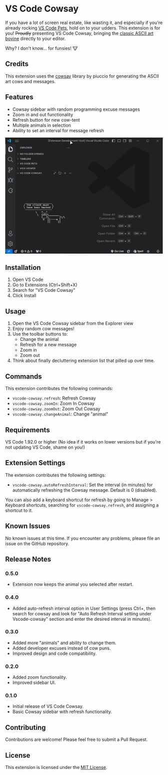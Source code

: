 # VS Code Cowsay

If you have a lot of screen real estate, like wasting it, and especially if you're already rocking [VS Code Pets](https://marketplace.visualstudio.com/items?itemName=tonybaloney.vscode-pets), hold on to your udders. This extension is for you! ~~Proudly~~ presenting VS Code Cowsay, bringing the [classic ASCII art bovine](https://en.wikipedia.org/wiki/Cowsay) directly to your editor.

Why? I don't know... for funsies! 🐮

## Credits

This extension uses the [cowsay](https://github.com/piuccio/cowsay) library by piuccio for generating the ASCII art cows and messages.

## Features

- Cowsay sidebar with random programming excuse messages
- Zoom in and out functionality
- Refresh button for new cow-tent
- Multiple animals in selection
- Ability to set an interval for message refresh

![VS Code Cowsay in action](resources/cowsay-demo.gif)

## Installation

1. Open VS Code
2. Go to Extensions (Ctrl+Shift+X)
3. Search for "VS Code Cowsay"
4. Click Install

## Usage

1. Open the VS Code Cowsay sidebar from the Explorer view
2. Enjoy random cow messages!
3. Use the toolbar buttons to:
   - Change the animal
   - Refresh for a new message
   - Zoom in
   - Zoom out
4. Think about finally decluttering extension list that pilled up over time.

## Commands

This extension contributes the following commands:

- `vscode-cowsay.refresh`: Refresh Cowsay
- `vscode-cowsay.zoomIn`: Zoom In Cowsay
- `vscode-cowsay.zoomOut`: Zoom Out Cowsay
- `vscode-cowsay.changeAnimal`: Change "animal"

## Requirements

VS Code 1.92.0 or higher (No idea if it works on lower versions but if you're not updating VS Code, shame on you!)

## Extension Settings

The extension contributes the following settings:

- `vscode-cowsay.autoRefreshInterval`: Set the interval (in minutes) for automatically refreshing the Cowsay message. Default is 0 (disabled).

You can also add a keyboard shortcut for refresh by going to Manage > Keyboard shortcuts, searching for `vscode-cowsay.refresh`, and assigning a shortcut to it.

## Known Issues

No known issues at this time. If you encounter any problems, please file an issue on the GitHub repository.

## Release Notes

### 0.5.0

- Extension now keeps the animal you selected after restart.

### 0.4.0

- Added auto-refresh interval option in User Settings (press Ctrl+, then search for cowsay and look for "Auto Refresh Interval setting under Vscode-cowsay" section and enter the desired interval in minutes).

### 0.3.0

- Added more "animals" and ability to change them.
- Added developer excuses instead of cow puns.
- Improved design and code compatibility.

### 0.2.0

- Added zoom functionality.
- Improved sidebar UI.

### 0.1.0

- Initial release of VS Code Cowsay.
- Basic Cowsay sidebar with refresh functionality.

## Contributing

Contributions are welcome! Please feel free to submit a Pull Request.

## License

This extension is licensed under the [MIT License](LICENSE).
